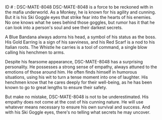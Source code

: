 ID # : DSC-MATE-8048
DSC-MATE-8048 is a force to be reckoned with in the mafia underworld. As a Monkey, he is known for his agility and cunning. But it is his Ski Goggle eyes that strike fear into the hearts of his enemies. No one knows what he sees behind those goggles, but rumor has it that he can look into a person's soul and see their darkest secrets.

A Blue Bandana always adorns his head, a symbol of his status as the boss. His Gold Earring is a sign of his savviness, and his Red Scarf is a nod to his Italian roots. The Whistle he carries is a tool of command, a single blow calling his henchmen to arms.

Despite his fearsome appearance, DSC-MATE-8048 has a surprising personality. He possesses a strong sense of empathy, always attuned to the emotions of those around him. He often finds himself in humorous situations, using his wit to turn a tense moment into one of laughter. His henchmen know that he cares deeply for their well-being, as he has been known to go to great lengths to ensure their safety.

But make no mistake, DSC-MATE-8048 is not to be underestimated. His empathy does not come at the cost of his cunning nature. He will use whatever means necessary to ensure his own survival and success. And with his Ski Goggle eyes, there's no telling what secrets he may uncover.